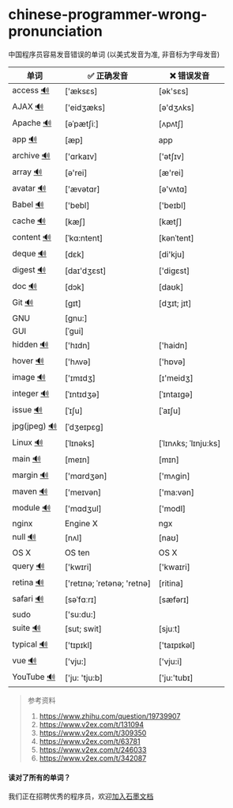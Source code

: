 # chinese-programmer-wrong-pronunciation
中国程序员容易发音错误的单词 (以美式发音为准, 非音标为字母发音)

| 单词  |  ✅ 正确发音 |  ❌ 错误发音 |
| ---- | ------- | ------- |
| access [🔊](http://dict.youdao.com/dictvoice?audio=access&type=2) | ['æksɛs] | [ək'sɛs] |
| AJAX [🔊](http://dict.youdao.com/dictvoice?audio=AJAX&type=2) |  ['eidʒæks] |  [ə'dʒʌks] |
| Apache [🔊](http://dict.youdao.com/dictvoice?audio=Apache&type=2) |  [əˈpætʃiː] |  [ʌpʌtʃ] |
| app [🔊](http://dict.youdao.com/dictvoice?audio=app&type=2) |  [æp] |  app |
| archive [🔊](http://dict.youdao.com/dictvoice?audio=archive&type=2) |  ['ɑrkaɪv] |  ['ətʃɪv] |
| array [🔊](http://dict.youdao.com/dictvoice?audio=array&type=2) |  [ə'rei] |  [æ'rei] |
| avatar [🔊](http://dict.youdao.com/dictvoice?audio=avatar&type=2) |  ['ævətɑr] |  [ə'vʌtɑ] |
| Babel [🔊](http://dict.youdao.com/dictvoice?audio=Babel&type=2) |  ['bebl] |  ['beɪbl] |
| cache [🔊](http://dict.youdao.com/dictvoice?audio=cache&type=2) |  [kæʃ] |  [kætʃ] |
| content [🔊](http://dict.youdao.com/dictvoice?audio=content&type=2) |  [ˈkɑ:ntent] |  [kənˈtent] |
| deque [🔊](http://dict.youdao.com/dictvoice?audio=deque&type=2) |  [dɛk] |  [di'kju] |
| digest [🔊](http://dict.youdao.com/dictvoice?audio=digest&type=2) |  [daɪ'dʒɛst] |  ['digɛst] |
| doc [🔊](http://dict.youdao.com/dictvoice?audio=doc&type=2) |  [dɔk]|  [daʊk] |
| Git [🔊](http://dict.youdao.com/dictvoice?audio=git&type=2) |  [ɡɪt] |  [dʒɪt; jɪt] |
| GNU |  [gnu:] | |
| GUI |  [ˈɡui] | |
| hidden [🔊](http://dict.youdao.com/dictvoice?audio=hidden&type=2) |  ['hɪdn] |  ['haidn] |
| hover [🔊](http://dict.youdao.com/dictvoice?audio=hover&type=2) |  ['hʌvə] |  ['hɒvə] |
| image [🔊](http://dict.youdao.com/dictvoice?audio=image&type=2) |  ['ɪmɪdʒ] |  [ɪ'meidʒ] |
| integer [🔊](http://dict.youdao.com/dictvoice?audio=integer&type=2) |  [ˈɪntɪdʒə] |  [ˈɪntaɪgə] |
| issue [🔊](http://dict.youdao.com/dictvoice?audio=issue&type=2) |  [ˈɪʃu] |  [ˈaɪʃu] |
| jpg(jpeg) [🔊](http://dict.youdao.com/dictvoice?audio=JPEG&type=2) |  [ˈdʒeɪpɛɡ] | |
| Linux [🔊](http://dict.youdao.com/dictvoice?audio=linux&type=2) |  [ˈlɪnəks] |  [ˈlɪnʌks; ˈlɪnju:ks] |
| main [🔊](http://dict.youdao.com/dictvoice?audio=main&type=2) |  [meɪn] |  [mɪn] |
| margin [🔊](http://dict.youdao.com/dictvoice?audio=margin&type=2) |  ['mɑrdʒən] |  ['mʌgin] |
| maven [🔊](http://dict.youdao.com/dictvoice?audio=maven&type=2) |  ['meɪvən] |  ['ma:vən] |
| module [🔊](http://dict.youdao.com/dictvoice?audio=module&type=2) |  ['mɑdʒul] |  ['modl] |
| nginx |  Engine X |  ngx |
| null [🔊](http://dict.youdao.com/dictvoice?audio=null&type=2) |  [nʌl] |  [naʊ] |
| OS X |  OS ten |  OS X |
| query [🔊](http://dict.youdao.com/dictvoice?audio=query&type=2) |  ['kwɪri] |  ['kwaɪri] |
| retina [🔊](http://dict.youdao.com/dictvoice?audio=retina&type=2) |  ['retɪnə; ˈretənə; 'retnə] |  [ritina] |
| safari [🔊](http://dict.youdao.com/dictvoice?audio=safari&type=2) |  [səˈfɑːrɪ] |  [sæfərɪ] |
| sudo |  ['su:du:] | |
| suite [🔊](http://dict.youdao.com/dictvoice?audio=suite&type=2) |  [sut; swit] |  [sjuːt] |
| typical [🔊](http://dict.youdao.com/dictvoice?audio=typical&type=2) |  ['tɪpɪkl] |  ['taɪpɪkəl] |
| vue [🔊](http://dict.youdao.com/dictvoice?audio=vue&type=2) |  ['vju:] |  ['vju:i] |
| YouTube [🔊](http://dict.youdao.com/dictvoice?audio=youtube&type=2) |  ['ju: 'tju:b] |  ['ju:'tubɪ] |



> 参考资料
>
> 1. https://www.zhihu.com/question/19739907
> 2. https://www.v2ex.com/t/131094
> 3. https://www.v2ex.com/t/309350
> 4. https://www.v2ex.com/t/63781
> 5. https://www.v2ex.com/t/246033
> 6. https://www.v2ex.com/t/342087


#### 读对了所有的单词？
我们正在招聘优秀的程序员，欢迎[加入石墨文档](https://shimo.im/doc/G3ckHEVF3f4qANHk)

